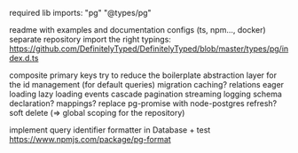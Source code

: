 required lib imports:
    "pg"
    "@types/pg"

readme with examples and documentation
configs (ts, npm..., docker)
separate repository
import the right typings: https://github.com/DefinitelyTyped/DefinitelyTyped/blob/master/types/pg/index.d.ts

composite primary keys
try to reduce the boilerplate
abstraction layer for the id management (for default queries)
migration
caching?
relations
eager loading
lazy loading
events
cascade
pagination
streaming
logging
schema declaration?
mappings?
replace pg-promise with node-postgres
refresh?
soft delete (=> global scoping for the repository)

implement query identifier formatter in Database + test https://www.npmjs.com/package/pg-format

